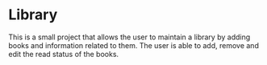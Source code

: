 # Library

This is a small project that allows the user to maintain a library by adding books and information related to them.
The user is able to add, remove and edit the read status of the books.